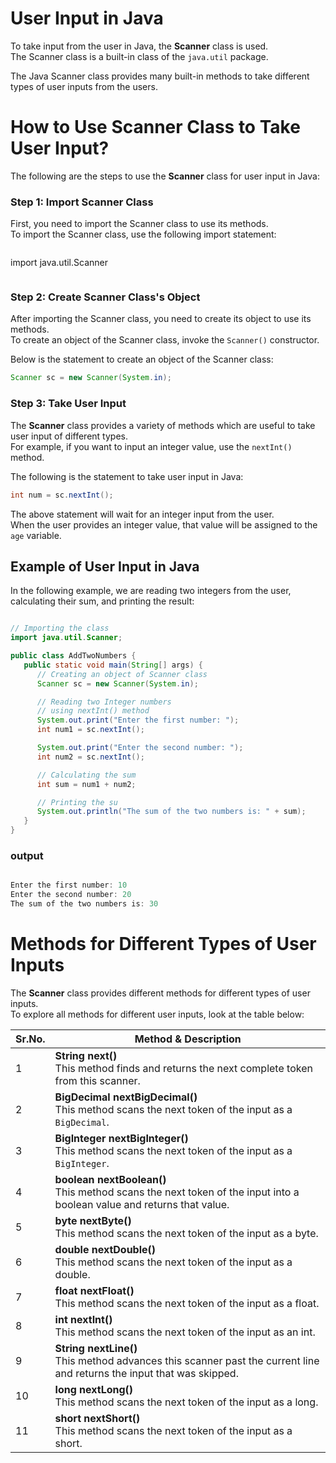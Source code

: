 # User Input in Java

To take input from the user in Java, the **Scanner** class is used.  
The Scanner class is a built-in class of the `java.util` package.

The Java Scanner class provides many built-in methods to take different types of user inputs from the users.

# How to Use Scanner Class to Take User Input?

The following are the steps to use the **Scanner** class for user input in Java:

### Step 1: Import Scanner Class

First, you need to import the Scanner class to use its methods.  
To import the Scanner class, use the following import statement:

```java
```
import java.util.Scanner
```
```

### Step 2: Create Scanner Class's Object

After importing the Scanner class, you need to create its object to use its methods.  
To create an object of the Scanner class, invoke the `Scanner()` constructor.

Below is the statement to create an object of the Scanner class:

```java
Scanner sc = new Scanner(System.in);
```


### Step 3: Take User Input

The **Scanner** class provides a variety of methods which are useful to take user input of different types.  
For example, if you want to input an integer value, use the `nextInt()` method.

The following is the statement to take user input in Java:

```java
int num = sc.nextInt();
```

The above statement will wait for an integer input from the user.  
When the user provides an integer value, that value will be assigned to the `age` variable.

## Example of User Input in Java

In the following example, we are reading two integers from the user, calculating their sum, and printing the result:

```java 

// Importing the class
import java.util.Scanner;

public class AddTwoNumbers {
   public static void main(String[] args) {
      // Creating an object of Scanner class
      Scanner sc = new Scanner(System.in);

      // Reading two Integer numbers
      // using nextInt() method
      System.out.print("Enter the first number: ");
      int num1 = sc.nextInt();

      System.out.print("Enter the second number: ");
      int num2 = sc.nextInt();

      // Calculating the sum
      int sum = num1 + num2;

      // Printing the su
      System.out.println("The sum of the two numbers is: " + sum);
   }
}
```

### output 

```java 

Enter the first number: 10
Enter the second number: 20
The sum of the two numbers is: 30
```


# Methods for Different Types of User Inputs

The **Scanner** class provides different methods for different types of user inputs.  
To explore all methods for different user inputs, look at the table below:

| Sr.No. | Method & Description |
|--------|-----------------------|
| 1 | **String next()**<br>This method finds and returns the next complete token from this scanner. |
| 2 | **BigDecimal nextBigDecimal()**<br>This method scans the next token of the input as a `BigDecimal`. |
| 3 | **BigInteger nextBigInteger()**<br>This method scans the next token of the input as a `BigInteger`. |
| 4 | **boolean nextBoolean()**<br>This method scans the next token of the input into a boolean value and returns that value. |
| 5 | **byte nextByte()**<br>This method scans the next token of the input as a byte. |
| 6 | **double nextDouble()**<br>This method scans the next token of the input as a double. |
| 7 | **float nextFloat()**<br>This method scans the next token of the input as a float. |
| 8 | **int nextInt()**<br>This method scans the next token of the input as an int. |
| 9 | **String nextLine()**<br>This method advances this scanner past the current line and returns the input that was skipped. |
| 10 | **long nextLong()**<br>This method scans the next token of the input as a long. |
| 11 | **short nextShort()**<br>This method scans the next token of the input as a short. |

```
```
```
```
```
```
```
